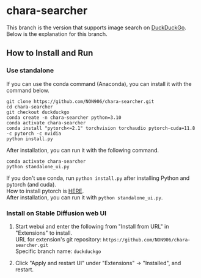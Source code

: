 # chara-searcher

This branch is the version that supports image search on [DuckDuckGo](https://duckduckgo.com/).  
Below is the explanation for this branch.

## How to Install and Run

### Use standalone

If you can use the conda command (Anaconda), you can install it with the command below.

```
git clone https://github.com/NON906/chara-searcher.git
cd chara-searcher
git checkout duckduckgo
conda create -n chara-searcher python=3.10
conda activate chara-searcher
conda install "pytorch<=2.1" torchvision torchaudio pytorch-cuda=11.8 -c pytorch -c nvidia
python install.py
```

After installation, you can run it with the following command.

```
conda activate chara-searcher
python standalone_ui.py
```

If you don't use conda, run ``python install.py`` after installing Python  and pytorch (and cuda).   
How to install pytorch is [HERE](https://pytorch.org/get-started/locally/).   
After installation, you can run it with ``python standalone_ui.py``.

### Install on Stable Diffusion web UI

1. Start webui and enter the following from "Install from URL" in "Extensions" to install.  
URL for extension's git repository: ``https://github.com/NON906/chara-searcher.git``  
Specific branch name: ``duckduckgo``

2. Click "Apply and restart UI" under "Extensions" -> "Installed", and restart.
